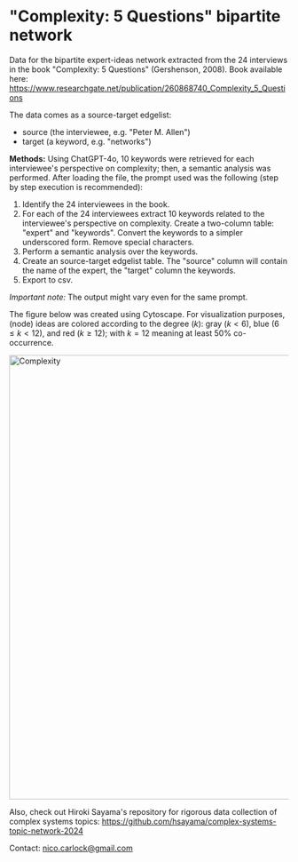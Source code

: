 # "Complexity: 5 Questions" bipartite network 

Data for the bipartite expert-ideas network extracted from the 24 interviews in the book "Complexity: 5 Questions" (Gershenson, 2008). Book available here: https://www.researchgate.net/publication/260868740_Complexity_5_Questions

The data comes as a source-target edgelist:
* source (the interviewee, e.g. "Peter M. Allen")
* target (a keyword, e.g. "networks")

**Methods:** Using ChatGPT-4o, 10 keywords were retrieved for each interviewee's perspective on complexity; then, a semantic analysis was performed. After loading the file, the prompt used was the following (step by step execution is recommended):

1. Identify the 24 interviewees in the book.
2. For each of the 24 interviewees extract 10 keywords related to the interviewee's perspective on complexity. Create a two-column table: "expert" and "keywords". Convert the keywords to a simpler underscored form. Remove special characters.
3. Perform a semantic analysis over the keywords.
4. Create an source-target edgelist table. The "source" column will contain the name of the expert, the "target" column the keywords. 
5. Export to csv.

_Important note:_ The output might vary even for the same prompt.

The figure below was created using Cytoscape. For visualization purposes, (node) ideas are colored according to the degree ($k$): gray ($k<6$), blue ($6\leq k <12$), and red ($k\geq 12$); with $k=12$ meaning at least 50% co-occurrence.

<img src="complexity_bipartie_network.png" alt="Complexity" width="800px"/>

Also, check out Hiroki Sayama's repository for rigorous data collection of complex systems topics: https://github.com/hsayama/complex-systems-topic-network-2024

Contact: nico.carlock@gmail.com
